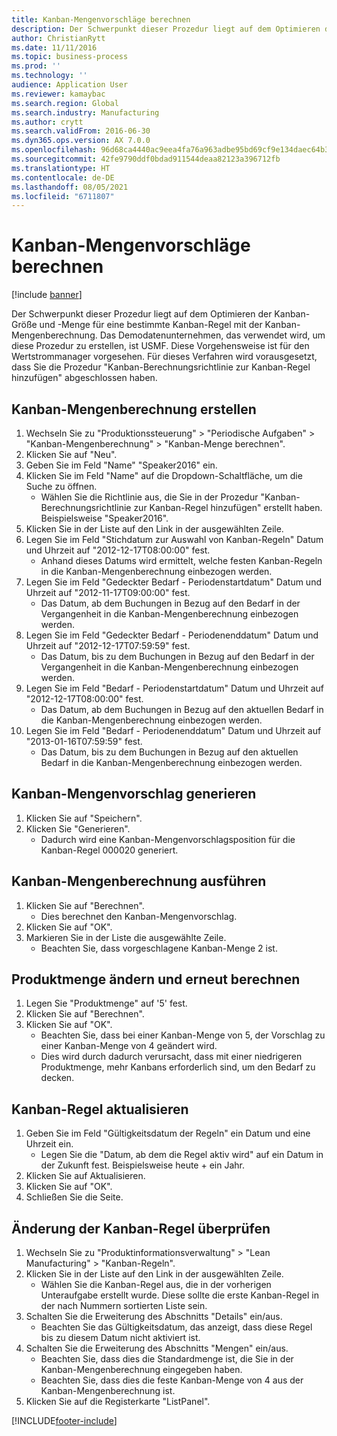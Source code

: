 ```yaml
---
title: Kanban-Mengenvorschläge berechnen
description: Der Schwerpunkt dieser Prozedur liegt auf dem Optimieren der Kanban-Größe und -Menge für eine bestimmte Kanban-Regel mit der Kanban-Mengenberechnung.
author: ChristianRytt
ms.date: 11/11/2016
ms.topic: business-process
ms.prod: ''
ms.technology: ''
audience: Application User
ms.reviewer: kamaybac
ms.search.region: Global
ms.search.industry: Manufacturing
ms.author: crytt
ms.search.validFrom: 2016-06-30
ms.dyn365.ops.version: AX 7.0.0
ms.openlocfilehash: 96d68ca4440ac9eea4fa76a963adbe95bd69cf9e134daec64b39954837207eca
ms.sourcegitcommit: 42fe9790ddf0bdad911544deaa82123a396712fb
ms.translationtype: HT
ms.contentlocale: de-DE
ms.lasthandoff: 08/05/2021
ms.locfileid: "6711807"
---
```

# <a name="calculate-kanban-quantity-suggestions"></a>Kanban-Mengenvorschläge berechnen

[!include [banner](../../includes/banner.md)]

Der Schwerpunkt dieser Prozedur liegt auf dem Optimieren der Kanban-Größe und -Menge für eine bestimmte Kanban-Regel mit der Kanban-Mengenberechnung. Das Demodatenunternehmen, das verwendet wird, um diese Prozedur zu erstellen, ist USMF. Diese Vorgehensweise ist für den Wertstrommanager vorgesehen. Für dieses Verfahren wird vorausgesetzt, dass Sie die Prozedur "Kanban-Berechnungsrichtlinie zur Kanban-Regel hinzufügen" abgeschlossen haben.


## <a name="create-a-kanban-quantity-calculation"></a>Kanban-Mengenberechnung erstellen
1. Wechseln Sie zu "Produktionssteuerung" > "Periodische Aufgaben" > "Kanban-Mengenberechnung" > "Kanban-Menge berechnen".
2. Klicken Sie auf "Neu".
3. Geben Sie im Feld "Name" "Speaker2016" ein.
4. Klicken Sie im Feld "Name" auf die Dropdown-Schaltfläche, um die Suche zu öffnen.
    * Wählen Sie die Richtlinie aus, die Sie in der Prozedur "Kanban-Berechnungsrichtlinie zur Kanban-Regel hinzufügen" erstellt haben. Beispielsweise "Speaker2016".  
5. Klicken Sie in der Liste auf den Link in der ausgewählten Zeile.
6. Legen Sie im Feld "Stichdatum zur Auswahl von Kanban-Regeln" Datum und Uhrzeit auf "2012-12-17T08:00:00" fest.
    * Anhand dieses Datums wird ermittelt, welche festen Kanban-Regeln in die Kanban-Mengenberechnung einbezogen werden.  
7. Legen Sie im Feld "Gedeckter Bedarf - Periodenstartdatum" Datum und Uhrzeit auf "2012-11-17T09:00:00" fest.
    * Das Datum, ab dem Buchungen in Bezug auf den Bedarf in der Vergangenheit in die Kanban-Mengenberechnung einbezogen werden.  
8. Legen Sie im Feld "Gedeckter Bedarf - Periodenenddatum" Datum und Uhrzeit auf "2012-12-17T07:59:59" fest.
    * Das Datum, bis zu dem Buchungen in Bezug auf den Bedarf in der Vergangenheit in die Kanban-Mengenberechnung einbezogen werden.  
9. Legen Sie im Feld "Bedarf - Periodenstartdatum" Datum und Uhrzeit auf "2012-12-17T08:00:00" fest.
    * Das Datum, ab dem Buchungen in Bezug auf den aktuellen Bedarf in die Kanban-Mengenberechnung einbezogen werden.  
10. Legen Sie im Feld "Bedarf - Periodenenddatum" Datum und Uhrzeit auf "2013-01-16T07:59:59" fest.
    * Das Datum, bis zu dem Buchungen in Bezug auf den aktuellen Bedarf in die Kanban-Mengenberechnung einbezogen werden.  

## <a name="generate-kanban-quantity-proposal"></a>Kanban-Mengenvorschlag generieren
1. Klicken Sie auf "Speichern".
2. Klicken Sie "Generieren".
    * Dadurch wird eine Kanban-Mengenvorschlagsposition für die Kanban-Regel 000020 generiert.  

## <a name="run-kanban-quantity-calculation"></a>Kanban-Mengenberechnung ausführen
1. Klicken Sie auf "Berechnen".
    * Dies berechnet den Kanban-Mengenvorschlag.  
2. Klicken Sie auf "OK".
3. Markieren Sie in der Liste die ausgewählte Zeile.
    * Beachten Sie, dass vorgeschlagene Kanban-Menge 2 ist.  

## <a name="change-product-quantity-and-calculate-again"></a>Produktmenge ändern und erneut berechnen
1. Legen Sie "Produktmenge" auf '5' fest.
2. Klicken Sie auf "Berechnen".
3. Klicken Sie auf "OK".
    * Beachten Sie, dass bei einer Kanban-Menge von 5, der Vorschlag zu einer Kanban-Menge von 4 geändert wird.  
    * Dies wird durch dadurch verursacht, dass mit einer niedrigeren Produktmenge, mehr Kanbans erforderlich sind, um den Bedarf zu decken.  

## <a name="update-kanban-rule"></a>Kanban-Regel aktualisieren
1. Geben Sie im Feld "Gültigkeitsdatum der Regeln" ein Datum und eine Uhrzeit ein.
    * Legen Sie die "Datum, ab dem die Regel aktiv wird" auf ein Datum in der Zukunft fest. Beispielsweise heute + ein Jahr.  
2. Klicken Sie auf Aktualisieren.
3. Klicken Sie auf "OK".
4. Schließen Sie die Seite.

## <a name="validate-change-on-kanban-rule"></a>Änderung der Kanban-Regel überprüfen
1. Wechseln Sie zu "Produktinformationsverwaltung" > "Lean Manufacturing" > "Kanban-Regeln".
2. Klicken Sie in der Liste auf den Link in der ausgewählten Zeile.
    * Wählen Sie die Kanban-Regel aus, die in der vorherigen Unteraufgabe erstellt wurde. Diese sollte die erste Kanban-Regel in der nach Nummern sortierten Liste sein.  
3. Schalten Sie die Erweiterung des Abschnitts "Details" ein/aus.
    * Beachten Sie das Gültigkeitsdatum, das anzeigt, dass diese Regel bis zu diesem Datum nicht aktiviert ist.  
4. Schalten Sie die Erweiterung des Abschnitts "Mengen" ein/aus.
    * Beachten Sie, dass dies die Standardmenge ist, die Sie in der Kanban-Mengenberechnung eingegeben haben.  
    * Beachten Sie, dass dies die feste Kanban-Menge von 4 aus der Kanban-Mengenberechnung ist.  
5. Klicken Sie auf die Registerkarte "ListPanel".



[!INCLUDE[footer-include](../../../includes/footer-banner.md)]